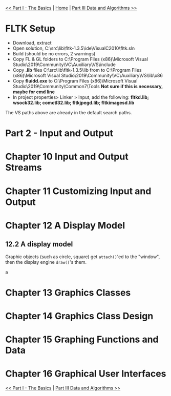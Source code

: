 [<< Part I - The Basics](index.md) | [Home](index.md) | [Part III Data and Algorithms >>](part3.md)

# FLTK Setup
- Download, extract
- Open solution, C:\src\lib\fltk-1.3.5\ide\VisualC2010\fltk.sln
- Build (should be no errors, 2 warnings)
- Copy FL & GL folders to C:\Program Files (x86)\Microsoft Visual Studio\2019\Community\VC\Auxiliary\VS\include
- Copy __.lib__ files C:\src\lib\fltk-1.3.5\lib from to C:\Program Files (x86)\Microsoft Visual Studio\2019\Community\VC\Auxiliary\VS\lib\x86
- Copy __fluidd.exe__ to C:\Program Files (x86)\Microsoft Visual Studio\2019\Community\Common7\Tools  __Not sure if this is necessary, maybe for cmd line__
- In project properties> Linker > Input, add the following: __fltkd.lib; wsock32.lib; comctl32.lib; fltkjpegd.lib; fltkimagesd.lib__

The VS paths above are already in the default search paths.


Part 2 - Input and Output
===


# Chapter 10 Input and Output Streams

# Chapter 11 Customizing Input and Output

# Chapter 12 A Display Model

## 12.2 A display model

Graphic objects (such as circle, square) get `attach()`'ed to the "window", then the display engine `draw()`'s them.



a
# Chapter 13 Graphics Classes

# Chapter 14 Graphics Class Design

# Chapter 15 Graphing Functions and Data

# Chapter 16 Graphical User Interfaces

[<< Part I - The Basics](index.md) | [Part III Data and Algorithms >>](part3.md)
